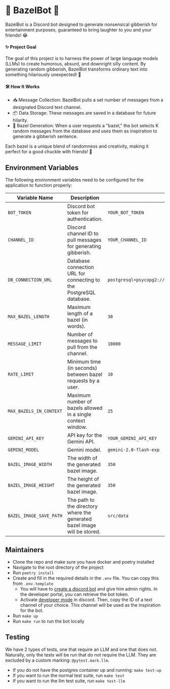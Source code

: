 # 🎉 BazelBot 🤖

BazelBot is a Discord bot designed to generate nonsensical gibberish for entertainment purposes, guaranteed to bring laughter to you and your friends! 😂

#### ✨ Project Goal

The goal of this project is to harness the power of large language models (LLMs) to create humorous, absurd, and downright silly content. By generating random gibberish, BazelBot transforms ordinary text into something hilariously unexpected! 🤪

#### 🛠️ How It Works
- 📥 Message Collection: BazelBot pulls a set number of messages from a designated Discord text channel.
- 📦 Data Storage: These messages are saved in a database for future hilarity.
- 🎲 Bazel Generation: When a user requests a "bazel," the bot selects K random messages from the database and uses them as inspiration to generate a gibberish sentence.

Each bazel is a unique blend of randomness and creativity, making it perfect for a good chuckle with friends! 🤩

## Environment Variables

The following environment variables need to be configured for the application to function properly:

| Variable Name              | Description                                                                                 | Default Value                                       |
|----------------------------|---------------------------------------------------------------------------------------------|--------------------------------------------------|
| `BOT_TOKEN`                | Discord bot token for authentication.                                                      | `YOUR_BOT_TOKEN`                                 |
| `CHANNEL_ID`               | Discord channel ID to pull messages for generating gibberish.                              | `YOUR_CHANNEL_ID`                             |
| `DB_CONNECTION_URL`        | Database connection URL for connecting to the PostgreSQL database.                         | `postgresql+psycopg2://postgres:postgres@localhost:5432/bazelbot_db` |
| `MAX_BAZEL_LENGTH`         | Maximum length of a bazel (in words).                                                      | `30`                                             |
| `MESSAGE_LIMIT`            | Number of messages to pull from the channel.                                               | `10000`                                          |
| `RATE_LIMIT`               | Minimum time (in seconds) between bazel requests by a user.                                      | `10`                                             |
| `MAX_BAZELS_IN_CONTEXT`    | Maximum number of bazels allowed in a single context window.                                       | `25`                                             |
| `GEMINI_API_KEY`           | API key for the Gemini API.                                                                | `YOUR_GEMINI_API_KEY`                            |
| `GEMINI_MODEL`             | Gemini model.                                              | `gemini-2.0-flash-exp`                           |
| `BAZEL_IMAGE_WIDTH`             | The width of the generated bazel image.                                              | `350`                           |
| `BAZEL_IMAGE_HEIGHT`             | The height of the generated bazel image.                                              | `350`                           |
| `BAZEL_IMAGE_SAVE_PATH`             | The path to the directory where the generated bazel image will be stored.                                             | `src/data`                           |


## Maintainers

* Clone the repo and make sure you have docker and poetry installed
* Navigate to the root directory of the project
* Run `poetry install`
* Create and fill in the required details in the `.env` file. You can copy this from `.env.template`
  * You will have to [create a discord bot](https://discordpy.readthedocs.io/en/stable/discord.html) and give him admin rights.
    In the developer portal, you can retrieve the bot token.
  * Activate [developer mode](https://support-dev.discord.com/hc/en-us/articles/360028717192-Where-can-I-find-my-Application-Team-Server-ID) in discord.
    Then, copy the ID of a text channel of your choice. This channel will be used as the inspiration for the bot.
* Run `make up`
* Run `make run` to run the bot locally


## Testing
We have 2 types of tests, one that require an LLM and one that does not.
Naturally, only the tests will be run that do not require the LLM.
They are excluded by a custom marking: `@pytest.mark.llm`.

* If you do not have the postgres container up and running: `make test-up`
* If you want to run the normal test suite, run `make test`
* If you want to run the llm test suite, run `make test-llm`
